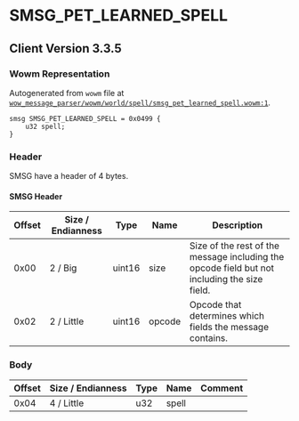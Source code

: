 # SMSG_PET_LEARNED_SPELL

## Client Version 3.3.5

### Wowm Representation

Autogenerated from `wowm` file at [`wow_message_parser/wowm/world/spell/smsg_pet_learned_spell.wowm:1`](https://github.com/gtker/wow_messages/tree/main/wow_message_parser/wowm/world/spell/smsg_pet_learned_spell.wowm#L1).
```rust,ignore
smsg SMSG_PET_LEARNED_SPELL = 0x0499 {
    u32 spell;
}
```
### Header

SMSG have a header of 4 bytes.

#### SMSG Header

| Offset | Size / Endianness | Type   | Name   | Description |
| ------ | ----------------- | ------ | ------ | ----------- |
| 0x00   | 2 / Big           | uint16 | size   | Size of the rest of the message including the opcode field but not including the size field.|
| 0x02   | 2 / Little        | uint16 | opcode | Opcode that determines which fields the message contains.|

### Body

| Offset | Size / Endianness | Type | Name | Comment |
| ------ | ----------------- | ---- | ---- | ------- |
| 0x04 | 4 / Little | u32 | spell |  |

